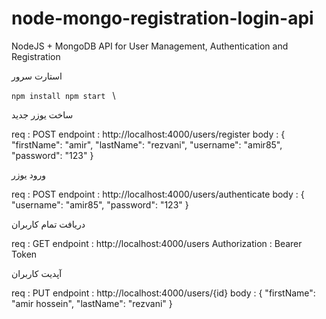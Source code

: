 # node-mongo-registration-login-api

NodeJS + MongoDB API for User Management, Authentication and Registration


استارت سرور 

`npm install
npm start
`
\


ساخت یوزر جدید 

req : POST
endpoint : http://localhost:4000/users/register
body : {
    "firstName": "amir",
    "lastName": "rezvani",
    "username": "amir85",
    "password": "123"
}

ورود یوزر

req : POST
endpoint : http://localhost:4000/users/authenticate
body : {
    "username": "amir85",
    "password": "123"
}

دریافت تمام کاربران

req : GET
endpoint : http://localhost:4000/users
Authorization : Bearer Token

آپدیت کاربران

req : PUT
endpoint : http://localhost:4000/users/{id}
body : {
    "firstName": "amir hossein",
    "lastName": "rezvani"
}

